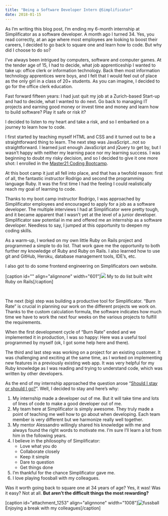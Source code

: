 ```yaml
---
title: "Being a Software Developer Intern @Simplificator"
date: 2018-01-15
---
```


As I’m writing this blog post, I’m ending my 6-month internship at Simplificator as a software developer. A month ago I turned 34. Yes, you read correctly, at an age where most employees are looking to boost their careers, I decided to go back to square one and learn how to code. But why did I choose to do so?

I’ve always been intrigued by computers, software and computer games. At the tender age of 15, I had to decide, what job apprenticeship I wanted to take up: office clerk or information technology. Back then most information technology apprentices were boys, and I felt that I would feel out of place as the only girl in a class of 20+ students. As you can imagine, I decided to go for the office clerk education.

Fast forward fifteen years: I had just quit my job at a Zurich-based Start-up and had to decide, what I wanted to do next. Go back to managing IT projects and earning good money or invest time and money and learn how to build software? Play it safe or risk it?

I decided to listen to my heart and take a risk, and so I embarked on a journey to learn how to code.

I first started by teaching myself HTML and CSS and it turned out to be a straightforward thing to learn. The next step was JavaScript...not so straightforward. I learned just enough JavaScript and jQuery to get by, but I wasn’t happy with neither my learning pace nor my learning success. I was beginning to doubt my risky decision, and so I decided to give it one more shot: I enrolled in the [Master21 Coding Bootcamp](https://master21.academy/programs/coding-bootcamp).

At this boot camp it just all fell into place, and that has a twofold reason: first of all, the fantastic instructor Rodrigo and second the programming language Ruby. It was the first time I had the feeling I could realistically reach my goal of learning to code.

Thanks to my boot camp instructor Rodrigo, I was approached by Simplificator employees and encouraged to apply for a job as a software developer. The multiple interviews I had at Simplificator were pretty tough, and it became apparent that I wasn’t yet at the level of a junior developer. Simplificator saw potential in me and offered me an internship as a software developer. Needless to say, I jumped at this opportunity to deepen my coding skills.

As a warm-up, I worked on my own little Ruby on Rails project and programmed a simple to do list. That work gave me the opportunity to both further my knowledge of Ruby and Ruby on Rails. I also learned how to use git and GitHub, Heroku, database management tools, IDE’s, etc.

I also got to do some frontend engineering on Simplificators own website.

\[caption id="" align="alignnone" width="601"\]![](/images/null.png) My to do list built wiht Ruby on Rails\[/caption\]

 

The next (big) step was building a productive tool for Simplificator. “Burn Rate” is crucial in planning our work on the different projects we work on. Thanks to the custom calculation formula, the software indicates how much time we have to work the next four weeks on the various projects to fulfill the requirements.

When the first development cycle of “Burn Rate” ended and we implemented it in production, I was so happy: Here was a useful tool programmed by myself (ok, I got some help here and there).

The third and last step was working on a project for an existing customer. It was challenging and exciting at the same time, as I worked on implementing new features in a previously existing web app. It was very helpful for my Ruby knowledge as I was reading and trying to understand code, which was written by other developers.

As the end of my internship approached the question arose “[Should I stay or should I go?](https://www.youtube.com/watch?v=BN1WwnEDWAM)”. Well, I decided to stay and here’s why:

1. My internship made a developer out of me. But it will take time and lots of lines of code to make a good developer out of me.
2. My team here at Simplificator is simply awesome. They truly made a point of teaching me well how to go about when developing. Each team member is very different but we harmonize really well together.
3. My mentor Alessandro willingly shared his knowledge with me and always found the right words to motivate me. I’m sure I’ll learn a lot from him in the following years.
4. I believe in the philosophy of Simplificator:
    - Love what you do
    - Collaborate closely
    - Keep it simple
    - Dare to question
    - Get things done
5. I’m thankful for the chance Simplificator gave me.
6. I love playing foosball with my colleagues.

Was it worth going back to square one at 34 years of age? Yes, it was! Was it easy? Not at all. **But aren’t the difficult things the most rewarding?**

\[caption id="attachment\_1253" align="alignnone" width="1008"\]![fussball](/images/fussball1.jpg) Enjoying a break with my colleagues\[/caption\]
